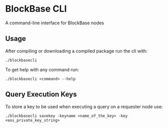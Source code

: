 # BlockBase CLI
A command-line interface for BlockBase nodes

## Usage

After compiling or downloading a compiled package run the cli with:

```
./blockbasecli
```

To get help with any command run:

```
./blockbasecli <command> --help
```

## Query Execution Keys

To store a key to be used when executing a query on a requester node use:

```
./blockbasecli savekey -keyname <name_of_the_key> -key <eos_private_key_string>
```